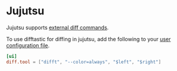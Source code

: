 # Jujutsu

Jujutsu supports [external diff
commands](https://jj-vcs.github.io/jj/v0.26.0/config/#generating-diffs-by-external-command).

To use difftastic for diffing in jujutsu, add the following to your
[user configuration
file](https://jj-vcs.github.io/jj/v0.26.0/config/#user-config-file).

```toml
[ui]
diff.tool = ["difft", "--color=always", "$left", "$right"]
```


